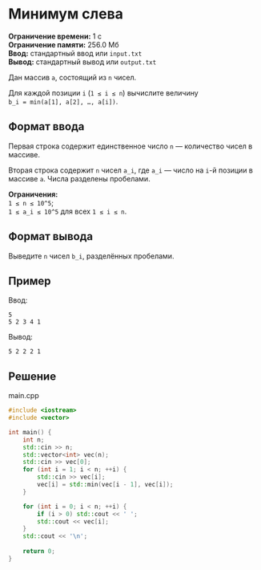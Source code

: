 # Минимум слева

**Ограничение времени:** 1 с  
**Ограничение памяти:** 256.0 Мб  
**Ввод:** стандартный ввод или `input.txt`  
**Вывод:** стандартный вывод или `output.txt`

Дан массив `a`, состоящий из `n` чисел.

Для каждой позиции `i` (`1 ≤ i ≤ n`) вычислите величину  
`b_i = min(a[1], a[2], …, a[i])`.

## Формат ввода

Первая строка содержит единственное число `n` — количество чисел в массиве.

Вторая строка содержит `n` чисел `a_i`, где `a_i` — число на `i`-й позиции в массиве `a`. Числа разделены пробелами.

**Ограничения:**  
`1 ≤ n ≤ 10^5`;  
`1 ≤ a_i ≤ 10^5` для всех `1 ≤ i ≤ n`.

## Формат вывода

Выведите `n` чисел `b_i`, разделённых пробелами.

## Пример

Ввод:
```
5
5 2 3 4 1
```

Вывод:
```
5 2 2 2 1
```
## Решение

main.cpp
```cpp
#include <iostream>
#include <vector>

int main() {
    int n;
    std::cin >> n;
    std::vector<int> vec(n);
    std::cin >> vec[0];
    for (int i = 1; i < n; ++i) {
        std::cin >> vec[i];
        vec[i] = std::min(vec[i - 1], vec[i]);
    }

    for (int i = 0; i < n; ++i) {
        if (i > 0) std::cout << ' ';
        std::cout << vec[i];
    }
    std::cout << '\n';
    
    return 0;
}
```
